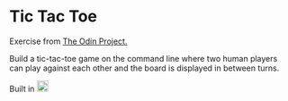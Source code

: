 # Tic Tac Toe

<p>Exercise from <a href="https://www.theodinproject.com/">The Odin Project.</a></p>
<p>Build a tic-tac-toe game on the command line where two human players can play against each other and the board is displayed in between turns.</p>

<p>Built in <img src="https://ruby-doc.org/images/logo-rubydoc.gif" alt="Ruby" style="height: 20px; width:20px;"/></p>